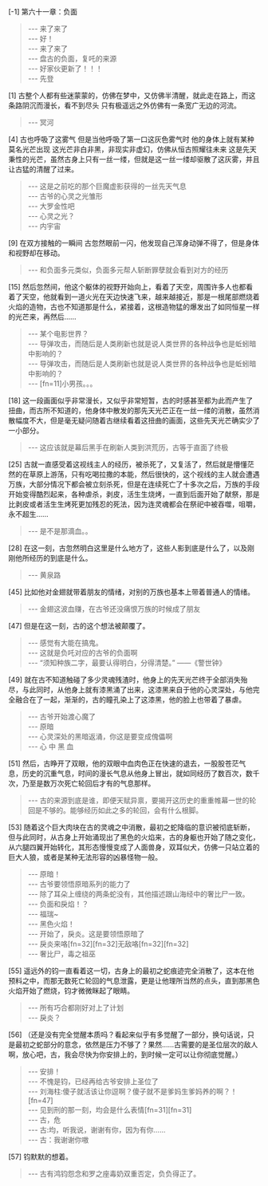 
[-1] 第六十一章：负面
>--- 来了来了<br>
>--- 好！<br>
>--- 来了来了<br>
>--- 盘古的负面，复吒的来源<br>
>--- 好家伙更新了！！！<br>
>--- 先登<br>

[1] 古整个人都有些迷蒙蒙的，仿佛在梦中，又仿佛半清醒，就此走在路上，而这条路阴沉而漫长，看不到尽头 只有极遥远之外仿佛有一条宽广无边的河流。
>--- 冥河<br>

[4] 古也呼吸了这雾气 但是当他呼吸了第一口这灰色雾气时 他的身体上就有某种莫名光芒出现 这光芒非白非黑，非现实非虚幻，仿佛从恒古照耀往未来 这是先天秉性的光芒，虽然古身上只有一丝一缕，但就是这一丝一缕却驱散了这灰雾，并且让古猛的清醒了过来。
>--- 这是之前吃的那个巨魔虚影获得的一丝先天气息<br>
>--- 古爷的心灵之光雏形<br>
>--- 大罗金性吧<br>
>--- 心灵之光？<br>
>--- 内宇宙<br>

[9] 在双方接触的一瞬间 古忽然眼前一闪，他发现自己浑身动弹不得了，但是身体和视野却在移动。
>--- 和负面多元类似，负面多元帮人斩断罪孽就会看到对方的经历<br>

[15] 然后忽然间，他这个躯体的视野开始向上，看着了天空，周围许多人也都看着了天空，他就看到一道火光在天边快速飞来，越来越接近，那是一根尾部燃烧着火焰的造物，古也不知道那是什么，紧接着，这根造物猛的爆发出了如同恒星一样的光芒来，再然后……
>--- 某个电影世界？<br>
>--- 导弹攻击，而随后是人类刷新也就是说人类世界的各种战争也是蚯蚓暗中影响的？<br>
>--- 导弹攻击，而随后是人类刷新也就是说人类世界的各种战争也是蚯蚓暗中影响的？<br>
>--- [fn=11]小男孩。。。<br>

[18] 这一段画面似乎非常漫长，又似乎非常短暂，古的时感甚至都为此而产生了扭曲，而古所不知道的，他身体中散发的那先天光芒正在一丝一缕的消散，虽然消散幅度不大，但是毫无疑问随着古继续看着这扭曲的画面，这些先天光芒确实少了一小部分。
>--- 这应该就是幕后黑手在刷新人类到洪荒历，古等于直面了终极<br>

[25] 古就一直感受着这视线主人的经历，被杀死了，又复活了，然后就是懵懂茫然的在草原上游荡，只有吃喝拉撒的本能，然后很快的，这个视线的主人就会遭遇万族，大部分情况下都会被立刻杀死，但是在连续死亡了十多次之后，万族的手段开始变得酷烈起来，各种虐杀，剥皮，活生生烧烤，一直到后面开始了献祭，那是比剥皮或者活生生烤死更加残忍的死法，因为连灵魂都会在祭祀中被吞噬，咀嚼，永不超生……
>--- 是不是那滴血。。<br>

[28] 在这一刻，古忽然明白这里是什么地方了，这些人影到底是什么了，以及刚刚他所经历的到底是什么。
>--- 黄泉路<br>

[45] 比如他对金翅就带着朋友的情绪，对别的万族也基本上带着普通人的情绪。
>--- 金翅这波血赚，在古爷还没痛恨万族的时候成了朋友<br>

[47] 但是在这一刻，古的这个想法被颠覆了。
>--- 感觉有大能在搞鬼。<br>
>--- 这就是负吒对应的古爷的负面啊<br>
>--- “须知种族二字，最要认得明白，分得清楚。”
——《警世钟》<br>

[49] 就在古不知道触碰了多少灵魂残渣时，他身上的先天光芒终于全部消失殆尽，与此同时，从他身上就有漆黑涌了出来，这漆黑来自于他的心灵深处，与他完全融合在了一起，渐渐的，古的瞳孔染上了这漆黑，他的脸上也带着了暴虐。
>--- 古爷开始渡心魔了<br>
>--- 原暗<br>
>--- 心灵深处的黑暗返涌，你这是要变成傀儡啊<br>
>--- 心 中 黑 血<br>

[51] 然后，古睁开了双眼，他的双眼中血肉色正在快速的退去，一股股苍茫气息，历史的沉重气息，时间的漫长气息从他身上冒出，就如同经历了数百次，数千次，乃至是数万次死亡轮回后才有的气息那样。
>--- 古的来源到底是谁，即便天赋异禀，要揭开这历史的重重帷幕一世的轮回是不够的。能够经历如此之多的轮回，会有什么根脚。<br>

[53] 随着这个巨大肉块在古的灵魂之中消散，最初之蛇降临的意识被彻底斩断，但与此同时，从古身上开始涌现出了黑色的火焰来，古的身躯也开始了随之变化，从六腿四翼开始转化，其形态慢慢变成了人面兽身，双耳似犬，仿佛一只站立着的巨大人狼，或者是某种无法形容的凶暴怪物一般。
>--- 原暗！<br>
>--- 古爷要领悟原暗系列的能力了<br>
>--- 除了耳朵上缠绕的两条蛇没有，其他描述跟山海经中的奢比尸一致。<br>
>--- 负面和戾焰！？<br>
>--- 福瑞~<br>
>--- 黑色火焰！<br>
>--- 开始了，戾炎。这是要领悟原暗了<br>
>--- 戾炎来咯[fn=32][fn=32]无敌咯[fn=32][fn=32]<br>
>--- 奢比尸，毒之祖巫<br>

[55] 遥远外的钧一直看着这一切，古身上的最初之蛇痕迹完全消散了，这本在他预料之中，而那无数死亡轮回的气息泄露，更是让他理所当然的点头，直到那黑色火焰开始了燃烧，钧才微微眯起了眼睛。
>--- 所有巧合都刚好对上了计划<br>
>--- 戾炎？<br>

[56] （还是没有完全觉醒本质吗？看起来似乎有多觉醒了一部分，换句话说，只是最初之蛇部分的意念，依然是压力不够了？果然……古需要的是圣位层次的敌人啊，放心吧，古，我会尽快为你安排上的，到时候一定可以让你彻底觉醒。）
>--- 安排！<br>
>--- 不愧是钧，已经再给古爷安排上圣位了<br>
>--- 刘海柱:傻子就活该让你逗啊？傻子就不是爹妈生爹妈养的啊？！[fn=47]<br>
>--- 见到刑的那一刻，均会是什么表情[fn=31][fn=31]<br>
>--- 古，危<br>
>--- 古:均，听我说，谢谢有你，因为有你……<br>
>--- 古：我谢谢你嗷<br>

[57] 钧默默的想着。
>--- 古有鸿钧怨念和罗之座毒奶双重否定，负负得正了。<br>
